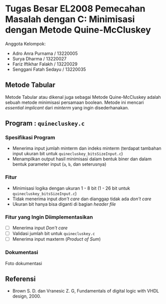 # Tugas Besar EL2008 Pemecahan Masalah dengan C: Minimisasi dengan Metode Quine-McCluskey

Anggota Kelompok:
- Adro Anra Purnama / 13220005
- Surya Dharma / 13220027
- Fariz Iftikhar Falakh / 13220029
- Senggani Fatah Sedayu / 13220035

## Metode Tabular
Metode Tabular atau dikenal juga sebagai Metode Quine-McCluskey adalah sebuah metode minimisasi persamaan boolean.
Metode ini mencari *essential implicant* dari *minterm* yang ingin disederhanakan.

## Program : `quinecluskey.c`

### Spesifikasi Program
- Menerima input jumlah minterm dan indeks minterm (terdapat tambahan input ukuran bit untuk `quinecluskey_bitsSizeInput.c`)
- Menampilkan output hasil minimisasi dalam bentuk biner dan dalam bentuk parameter input (`a`, `b`, dan seterusnya)

### Fitur
- Minimisasi logika dengan ukuran 1 - 8 bit (1 - 26 bit untuk `quinecluskey_bitsSizeInput.c`)
- Tidak menerima input *don't care* dan dianggap tidak ada *don't care*
- Ukuran bit hanya bisa diganti di bagian *header file*

### Fitur yang Ingin Diimplementasikan
- [ ] Menerima input *Don't care*
- [ ] Validasi jumlah bit untuk `quinecluskey.c`
- [ ] Menerima input maxterm (*Product of Sum*)

### Dokumentasi
Foto dokumentasi

## Referensi
-	Brown S. D. dan Vranesic Z. G, Fundamentals of digital logic with VHDL design, 2000.
